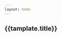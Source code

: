 ```yaml
---
layout: home
---
```


<script setup>
    import CanvasParty from '../../../packages/canvas-party-vue/src/components/CanvasParty.vue'
 
    const tamplates = [
        {
        type:'trippy',
        title: 'Trippy'
        },
        {type:'tvSnow',
        title: 'TV Snow'
         },
          {
            type: 'confetti',
            title: 'Confetti'
          },
           {type:'underground',
           title: 'Underground'
           },
           {type:'starfield',
           title: 'Starfield'
           },
            {type:'fireworks',
            title: 'Fireworks'
           },
           ]
</script>

 <div class="tamplates-container">
    <div class="tamplate-card" v-for="tamplate in tamplates">
        <CanvasParty class="canvas-card"  :type="tamplate.type"/>
        <h2>{{tamplate.title}}</h2>
     </div>
 </div>

<style> 


</style>
